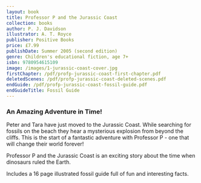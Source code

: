 ```yaml
---
layout: book
title: Professor P and the Jurassic Coast
collection: books
author: P. J. Davidson
illustrator: A. T. Royce
publisher: Positive Books
price: £7.99
publishDate: Summer 2005 (second edition)
genre: Children's educational fiction, age 7+
isbn: 9780954615109
image: /images/1-jurassic-coast-cover.jpg
firstChapter: /pdf/profp-jurassic-coast-first-chapter.pdf
deletedScenes: /pdf/profp-jurassic-coast-deleted-scenes.pdf
endGuide: /pdf/profp-jurassic-coast-fossil-guide.pdf
endGuideTitle: Fossil Guide
---
```


### An Amazing Adventure in Time!

Peter and Tara have just moved to the Jurassic Coast. While searching for fossils on the beach they hear a mysterious explosion from beyond the cliffs. This is the start of a fantastic adventure with Professor P - one that will change their world forever!

Professor P and the Jurassic Coast is an exciting story about the time when dinosaurs ruled the Earth.

Includes a 16 page illustrated fossil guide full of fun and interesting facts.
